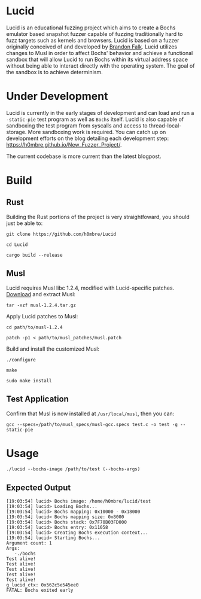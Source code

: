# Lucid
Lucid is an educational fuzzing project which aims to create a Bochs emulator based snapshot fuzzer capable of fuzzing traditionally hard to fuzz targets such as kernels and browsers. Lucid is based on a fuzzer originally conceived of and developed by [Brandon Falk](https://twitter.com/gamozolabs). Lucid utilizes changes to Musl in order to affect Bochs' behavior and achieve a functional sandbox that will allow Lucid to run Bochs within its virtual address space without being able to interact directly with the operating system. The goal of the sandbox is to achieve determinism. 

# Under Development
Lucid is currently in the early stages of development and can load and run a `-static-pie` test program as well as `Bochs` itself. Lucid is also capable of sandboxing the test program from syscalls and access to thread-local-storage. More sandboxing work is required. You can catch up on development efforts on the blog detailing each development step: https://h0mbre.github.io/New_Fuzzer_Project/.

The current codebase is more current than the latest blogpost.

# Build
## Rust
Building the Rust portions of the project is very straightfoward, you should just be able to:

`git clone https://github.com/h0mbre/Lucid`

`cd Lucid`

`cargo build --release`

## Musl
Lucid requires Musl libc 1.2.4, modified with Lucid-specific patches. [Download](https://musl.libc.org/releases/musl-1.2.4.tar.gz) and extract Musl:

`tar -xzf musl-1.2.4.tar.gz`

Apply Lucid patches to Musl:

`cd path/to/musl-1.2.4`

`patch -p1 < path/to/musl_patches/musl.patch`

Build and install the customized Musl:

`./configure`

`make`

`sudo make install`

## Test Application
Confirm that Musl is now installed at `/usr/local/musl`, then you can:

`gcc --specs=/path/to/musl_specs/musl-gcc.specs test.c -o test -g --static-pie`

# Usage
`./lucid --bochs-image /path/to/test (--bochs-args)`

## Expected Output
```terminal
[19:03:54] lucid> Bochs image: /home/h0mbre/lucid/test
[19:03:54] lucid> Loading Bochs...
[19:03:54] lucid> Bochs mapping: 0x10000 - 0x18000
[19:03:54] lucid> Bochs mapping size: 0x8000
[19:03:54] lucid> Bochs stack: 0x7F70B03FD000
[19:03:54] lucid> Bochs entry: 0x11058
[19:03:54] lucid> Creating Bochs execution context...
[19:03:54] lucid> Starting Bochs...
Argument count: 1
Args:
   -./bochs
Test alive!
Test alive!
Test alive!
Test alive!
Test alive!
g_lucid_ctx: 0x562c5e545ee0
FATAL: Bochs exited early
```
